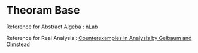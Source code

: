 # Theoram Base 

Reference for Abstract Algeba : [nLab](https://ncatlab.org/nlab/show/counterexamples+in+algebra) 

Reference for Real Analysis : [Counterexamples in Analysis by Gelbaum and Olmstead](https://faculty.ksu.edu.sa/sites/default/files/_olmsted_1.pdf)

